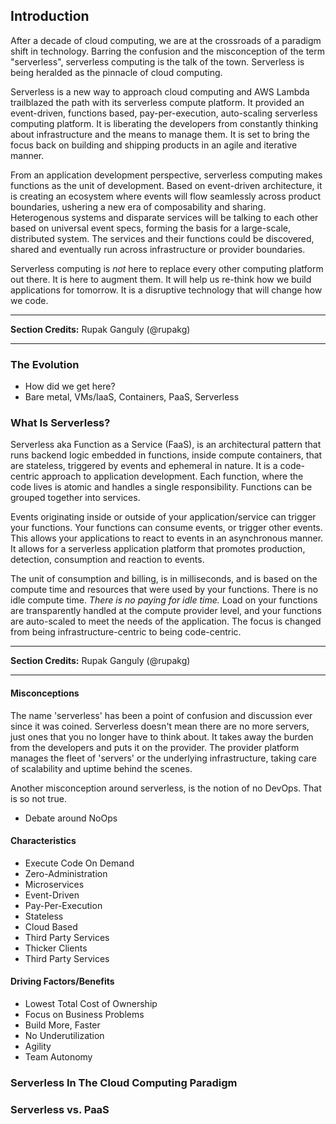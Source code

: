 <!--
title: Introduction
menuText: Introduction
menuOrder: 5
description: Introduction section of the guide
layout: Doc
-->

## Introduction

After a decade of cloud computing, we are at the crossroads of a paradigm shift in technology. Barring the confusion and the misconception of the term "serverless", serverless computing is the talk of the town. Serverless is being heralded as the pinnacle of cloud computing.

Serverless is a new way to approach cloud computing and AWS Lambda trailblazed the path with its serverless compute platform. It provided an event-driven, functions based, pay-per-execution, auto-scaling serverless computing platform. It is liberating the developers from constantly thinking about infrastructure and the means to manage them. It is set to bring the focus back on building and shipping products in an agile and iterative manner.

From an application development perspective, serverless computing makes functions as the unit of development. Based on event-driven architecture, it is creating an ecosystem where events will flow seamlessly across product boundaries, ushering a new era of composability and sharing. Heterogenous systems and disparate services will be talking to each other based on universal event specs, forming the basis for a large-scale, distributed system. The services and their functions could be discovered, shared and eventually run across infrastructure or provider boundaries.

Serverless computing is *not* here to replace every other computing platform out there. It is here to augment them. It will help us re-think how we build applications for tomorrow. It is a disruptive technology that will change how we code.

***
**Section Credits:** Rupak Ganguly (@rupakg)
***

### The Evolution
* How did we get here?
* Bare metal, VMs/IaaS, Containers, PaaS, Serverless

### What Is Serverless?

Serverless aka Function as a Service (FaaS), is an architectural pattern that runs backend logic embedded in functions, inside compute containers, that are stateless, triggered by events and ephemeral in nature. It is a code-centric approach to application development. Each function, where the code lives is atomic and handles a single responsibility. Functions can be grouped together into services. 

Events originating inside or outside of your application/service can trigger your functions. Your functions can consume events, or trigger other events. This allows your applications to react to events in an asynchronous manner. It allows for a serverless application platform that promotes production, detection, consumption and reaction to events.

The unit of consumption and billing, is in milliseconds, and is based on the compute time and resources that were used by your functions. There is no idle compute time. *There is no paying for idle time.* Load on your functions are transparently handled at the compute provider level, and your functions are auto-scaled to meet the needs of the application. The focus is changed from being infrastructure-centric to being code-centric.
 

***
**Section Credits:** Rupak Ganguly (@rupakg)
***

#### Misconceptions

The name 'serverless' has been a point of confusion and discussion ever since it was coined. Serverless doesn't mean there are no more servers, just ones that you no longer have to think about. It takes away the burden from the developers and puts it on the provider. The provider platform manages the fleet of 'servers' or the underlying infrastructure, taking care of scalability and uptime behind the scenes. 

Another misconception around serverless, is the notion of no DevOps. That is so not true.

* Debate around NoOps

#### Characteristics
* Execute Code On Demand
* Zero-Administration
* Microservices
* Event-Driven
* Pay-Per-Execution
* Stateless
* Cloud Based
* Third Party Services
* Thicker Clients
* Third Party Services

#### Driving Factors/Benefits
* Lowest Total Cost of Ownership
* Focus on Business Problems
* Build More, Faster
* No Underutilization
* Agility
* Team Autonomy 


### Serverless In The Cloud Computing Paradigm

### Serverless vs. PaaS





